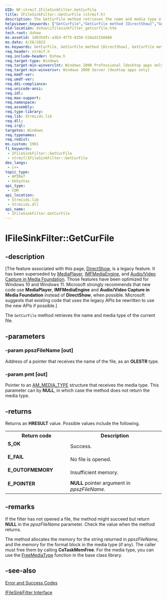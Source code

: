 ```yaml
---
UID: NF:strmif.IFileSinkFilter.GetCurFile
title: IFileSinkFilter::GetCurFile (strmif.h)
description: The GetCurFile method retrieves the name and media type of the current file. (IFileSinkFilter.GetCurFile)
helpviewer_keywords: ["GetCurFile","GetCurFile method [DirectShow]","GetCurFile method [DirectShow]","IFileSinkFilter interface","IFileSinkFilter interface [DirectShow]","GetCurFile method","IFileSinkFilter.GetCurFile","IFileSinkFilter::GetCurFile","IFileSinkFilterGetCurFile","dshow.ifilesinkfilter_getcurfile","strmif/IFileSinkFilter::GetCurFile"]
old-location: dshow\ifilesinkfilter_getcurfile.htm
tech.root: dshow
ms.assetid: 1d635dfc-a3b3-4f75-8356-534a32156686
ms.date: 4/26/2023
ms.keywords: GetCurFile, GetCurFile method [DirectShow], GetCurFile method [DirectShow],IFileSinkFilter interface, IFileSinkFilter interface [DirectShow],GetCurFile method, IFileSinkFilter.GetCurFile, IFileSinkFilter::GetCurFile, IFileSinkFilterGetCurFile, dshow.ifilesinkfilter_getcurfile, strmif/IFileSinkFilter::GetCurFile
req.header: strmif.h
req.include-header: Dshow.h
req.target-type: Windows
req.target-min-winverclnt: Windows 2000 Professional [desktop apps only]
req.target-min-winversvr: Windows 2000 Server [desktop apps only]
req.kmdf-ver: 
req.umdf-ver: 
req.ddi-compliance: 
req.unicode-ansi: 
req.idl: 
req.max-support: 
req.namespace: 
req.assembly: 
req.type-library: 
req.lib: Strmiids.lib
req.dll: 
req.irql: 
targetos: Windows
req.typenames: 
req.redist: 
ms.custom: 19H1
f1_keywords:
 - IFileSinkFilter::GetCurFile
 - strmif/IFileSinkFilter::GetCurFile
dev_langs:
 - c++
topic_type:
 - APIRef
 - kbSyntax
api_type:
 - COM
api_location:
 - Strmiids.lib
 - Strmiids.dll
api_name:
 - IFileSinkFilter.GetCurFile
---
```


# IFileSinkFilter::GetCurFile


## -description

\[The feature associated with this page, [DirectShow](/windows/win32/directshow/directshow), is a legacy feature. It has been superseded by [MediaPlayer](/uwp/api/Windows.Media.Playback.MediaPlayer), [IMFMediaEngine](/windows/win32/api/mfmediaengine/nn-mfmediaengine-imfmediaengine), and [Audio/Video Capture in Media Foundation](windows/win32/medfound/audio-video-capture-in-media-foundation). Those features have been optimized for Windows 10 and Windows 11. Microsoft strongly recommends that new code use **MediaPlayer**, **IMFMediaEngine** and **Audio/Video Capture in Media Foundation** instead of **DirectShow**, when possible. Microsoft suggests that existing code that uses the legacy APIs be rewritten to use the new APIs if possible.\]

The <code>GetCurFile</code> method retrieves the name and media type of the current file.

## -parameters

### -param ppszFileName [out]

Address of a pointer that receives the name of the file, as an <b>OLESTR</b> type.

### -param pmt [out]

Pointer to an <a href="/windows/desktop/api/strmif/ns-strmif-am_media_type">AM_MEDIA_TYPE</a> structure that receives the media type. This parameter can by <b>NULL</b>, in which case the method does not return the media type.

## -returns

Returns an <b>HRESULT</b> value. Possible values include the following.

<table>
<tr>
<th>Return code</th>
<th>Description</th>
</tr>
<tr>
<td width="40%">
<dl>
<dt><b>S_OK</b></dt>
</dl>
</td>
<td width="60%">
Success.

</td>
</tr>
<tr>
<td width="40%">
<dl>
<dt><b>E_FAIL</b></dt>
</dl>
</td>
<td width="60%">
No file is opened.

</td>
</tr>
<tr>
<td width="40%">
<dl>
<dt><b>E_OUTOFMEMORY</b></dt>
</dl>
</td>
<td width="60%">
Insufficient memory.

</td>
</tr>
<tr>
<td width="40%">
<dl>
<dt><b>E_POINTER</b></dt>
</dl>
</td>
<td width="60%">
<b>NULL</b> pointer argument in <i>ppszFileName</i>.

</td>
</tr>
</table>

## -remarks

If the filter has not opened a file, the method might succeed but return <b>NULL</b> in the <i>ppszFileName</i> parameter. Check the value when the method returns.

The method allocates the memory for the string returned in <i>ppszFileName</i>, and the memory for the format block in the media type (if any). The caller must free them by calling <b>CoTaskMemFree</b>. For the media type, you can use the <a href="/windows/desktop/DirectShow/freemediatype">FreeMediaType</a> function in the base class library.

## -see-also

<a href="/windows/desktop/DirectShow/error-and-success-codes">Error and Success Codes</a>



<a href="/windows/desktop/api/strmif/nn-strmif-ifilesinkfilter">IFileSinkFilter Interface</a>
